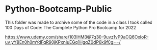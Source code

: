 # Python-Bootcamp-Public
This folder was made to archive some of the code in a class I took called 
100 Days of Code: The Complete Python Pro Bootcamp for 2022

https://www.udemy.com/share/103IHM3@7q30-9uvz1vP9aCQ6OxIoR-uv_yY8En0h0mYdFqR90jKPxnIuEGq1HgqZ0dP6k9f0g==/
